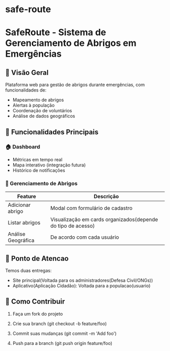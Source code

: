 # safe-route

# SafeRoute - Sistema de Gerenciamento de Abrigos em Emergências

## 📌 Visão Geral
Plataforma web para gestão de abrigos durante emergências, com funcionalidades de:
- Mapeamento de abrigos
- Alertas à população
- Coordenação de voluntários
- Análise de dados geográficos

## 🚀 Funcionalidades Principais

### 🏠 Dashboard
- Métricas em tempo real
- Mapa interativo (integração futura)
- Histórico de notificações

### 🏡 Gerenciamento de Abrigos
| Feature             | Descrição                                                     |
|---------------------|---------------------------------------------------------------|
| Adicionar abrigo    | Modal com formulário de cadastro                              |
| Listar abrigos      | Visualização em cards organizados(depende do tipo de acesso)  |
| Análise Geográfica  | De acordo com cada usuário                                    |


## 🚀 Ponto de Atencao
 
Temos duas entregas:

- Site principal(Voltada para os administradores(Defesa Civil/ONGs))
- Aplicativo(Aplicação Cidadão): Voltada para a populacao(usuario)

## 🚀 Como Contribuir

1) Faça um fork do projeto

2) Crie sua branch (git checkout -b feature/foo)

3) Commit suas mudanças (git commit -m 'Add foo')

4) Push para a branch (git push origin feature/foo)
